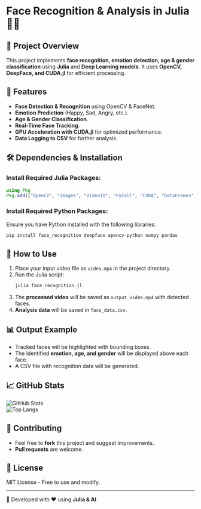# Face Recognition & Analysis in Julia 🎥🤖

## 📌 Project Overview
This project implements **face recognition, emotion detection, age & gender classification** using **Julia** and **Deep Learning models**. It uses **OpenCV, DeepFace, and CUDA.jl** for efficient processing.

## 🚀 Features
- **Face Detection & Recognition** using OpenCV & FaceNet.
- **Emotion Prediction** (Happy, Sad, Angry, etc.).
- **Age & Gender Classification**.
- **Real-Time Face Tracking**.
- **GPU Acceleration with CUDA.jl** for optimized performance.
- **Data Logging to CSV** for further analysis.

## 🛠️ Dependencies & Installation

### **Install Required Julia Packages:**
```julia
using Pkg
Pkg.add(["OpenCV", "Images", "VideoIO", "PyCall", "CUDA", "DataFrames", "CSV"])
```

### **Install Required Python Packages:**
Ensure you have Python installed with the following libraries:
```bash
pip install face_recognition deepface opencv-python numpy pandas
```

## 📂 How to Use
1. Place your input video file as `video.mp4` in the project directory.
2. Run the Julia script:
   ```julia
   julia face_recognition.jl
   ```
3. The **processed video** will be saved as `output_video.mp4` with detected faces.
4. **Analysis data** will be saved in `face_data.csv`.

## 📊 Output Example
- Tracked faces will be highlighted with bounding boxes.
- The identified **emotion, age, and gender** will be displayed above each face.
- A CSV file with recognition data will be generated.

## 📈 GitHub Stats  
![GitHub Stats](https://github-readme-stats.vercel.app/api?username=plajevardy&show_icons=true&theme=dark)  
![Top Langs](https://github-readme-stats.vercel.app/api/top-langs/?username=plajevardy&layout=compact&theme=dark)

## 🔗 Contributing
- Feel free to **fork** this project and suggest improvements.
- **Pull requests** are welcome.

## 📜 License
MIT License - Free to use and modify.

---
🚀 Developed with ❤️ using **Julia & AI**
